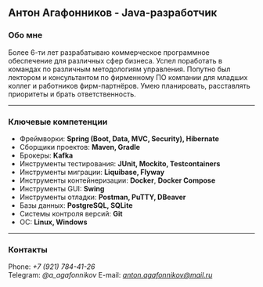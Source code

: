 ## **Антон Агафонников - Java-разработчик**

### **Обо мне**
Более 6-ти лет разрабатываю коммерческое программное обеспечение для различных сфер бизнеса. Успел поработать в командах по различным методологиям управления. Попутно был лектором и консультантом по фирменному ПО компании для младших коллег и работников фирм-партнёров. Умею планировать, расставлять приоритеты и брать ответственность.

---

### **Ключевые компетенции**
- Фреймворки: **Spring (Boot, Data, MVC, Security), Hibernate**  
- Сборщики проектов: **Maven, Gradle**  
- Брокеры: **Kafka**  
- Инструменты тестирования: **JUnit, Mockito, Testcontainers**  
- Инструменты миграции: **Liquibase, Flyway**
- Инструменты контейнеризации: **Docker**, **Docker Compose**  
- Инструменты GUI: **Swing**
- Инструменты отладки: **Postman, PuTTY, DBeaver**
- Базы данных: **PostgreSQL, SQLite**  
- Системы контроля версий: **Git**  
- ОС: **Linux, Windows**  

---

### **Контакты**
Phone: *+7 (921) 784-41-26*  
Telegram: *@a_agafonnikov*
E-mail: *anton.agafonnikov@mail.ru*  
